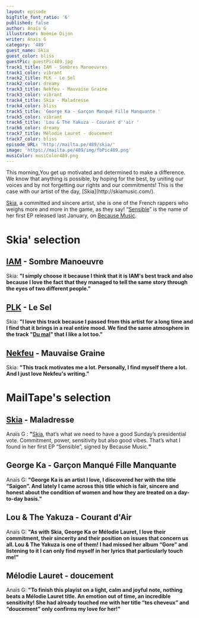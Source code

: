 ```yaml
---
layout: episode
bigTitle_font_ratio: '6'
published: false
author: Anaïs G
illustrator: Noémie Dijon
writer: Anaïs G
category: '489'
guest_name: Skia
guest_color: bliss
guestPic: guestPic489.jpg
track1_title: IAM - Sombres Manoeuvres
track1_color: vibrant
track2_title: PLK - Le Sel
track2_color: dreamy
track3_title: Nekfeu - Mauvaise Graine
track3_color: vibrant
track4_title: Skia - Maladresse
track4_color: bliss
track5_title: 'George Ka - Garçon Manqué Fille Manquante '
track5_color: vibrant
track6_title: 'Lou & The Yakuza - Courant d''air '
track6_color: dreamy
track7_title: Mélodie Lauret - doucement
track7_color: bliss
episode_URL: 'http://mailta.pe/489/skia/'
image: 'https://mailta.pe/489/img/fbPic489.png'
musiColor: musiColor489.png
---
```

<p id="introduction">This morning,You get up motivated and determined to make a difference. We know that anything is possible, by hoping for the best, by uniting our voices and by not forgetting our rights and our commitments! This is the case with our artist of the day, [Skia](http://skiamusic.com/).

[Skia](https://www.facebook.com/SkiaOn/), a committed and sincere artist, she is one of the French rappers who weighs more and more in the game, as they say! “[Sensible](https://www.youtube.com/watch?v=NW1QvC-i2Rw&list=OLAK5uy_nDoW1akljEaBXktJ6jEMNipSswSMVSBXE)” is the name of her first EP released last January, on [Because Music](http://www.because.tv/).
</p>

# Skia' selection

## [IAM](https://www.be-shop.fr/) - Sombre Manoeuvre
Skia: **"**I simply choose it because I think that it is IAM's best track and also because I love the fact that they managed to tell the same story through the eyes of two different people.**"**

## [PLK](https://www.facebook.com/plkrappeur) - Le Sel
Skia: **"**I love this track because I passed from this artist for a long time and I find that it brings in a real entire mood. We find the same atmosphere in the track "[Du mal](https://www.youtube.com/watch?v=Y-CToo2ne78)" that I like a lot too.**"**

## [Nekfeu](https://www.instagram.com/neklefeu/) - Mauvaise Graine
Skia: **"**This track motivates me a lot. Personally, I find myself there a lot. And I just love Nekfeu's writing.**"**

# MailTape's selection

## [Skia](http://skiamusic.com/) - Maladresse
Anaïs G : **"**[Skia](https://www.facebook.com/SkiaOn/), that’s what we need to have a good Sunday’s presidential vote. Commitment, power, sensitivity but also good vibes. That’s what I found in her first EP “Sensible”, signed by Because Music.**"**  

## George Ka - Garçon Manqué Fille Manquante
Anaïs G: **"**George Ka is an artist I love, I discovered her with the title “Saigon”. And lately I came across this title which is fair, sincere and honest about the condition of women and how they are treated on a day-to-day basis.**"**

## Lou & The Yakuza - Courant d'Air
Anaïs G: **"**As with Skia, George Ka or Mélodie Lauret, I love their commitment, their sincerity and their position on issues that concern us all. Lou & The Yakuza is one of them! I had missed her album “Gore” and listening to it I can only find myself in her lyrics that particularly touch me!**"**

## Mélodie Lauret - doucement
Anaïs G: **"**To finish this playist on a light, calm and joyful note, nothing beats a Mélodie Lauret title. An emotion out of time, an incredible sensitivity! She had already touched me with her title “tes cheveux” and “doucement” only confirms my love for her!**"**

<p id="outroduction"></p>
